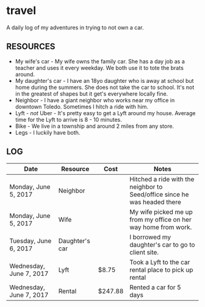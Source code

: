 travel
======

A daily log of my adventures in trying to not own a car.


## RESOURCES

* My wife's car - My wife owns the family car. She has a day job as a teacher and uses it every weekday. We both use it to tote the brats around.
* My daughter's car - I have an 18yo daughter who is away at school but home during the summers. She does not take the car to school. It's not in the greatest of shapes but it get's everywhere locally fine.
* Neighbor - I have a giant neighbor who works near my office in downtown Toledo. Sometimes I hitch a ride with him.
* Lyft - *not* Uber - It's pretty easy to get a Lyft around my house. Average time for the Lyft to arrive is 8 - 10 minutes.
* Bike - We live in a township and around 2 miles from any store.
* Legs - I luckily have both.

## LOG

| Date                    | Resource        | Cost     | Notes                                                  |
| ----------------------- | --------------- | -------- | ------------------------------------------------------ |
| Monday, June 5, 2017    | Neighbor        |          | Hitched a ride with the neighbor to Seed/office since he was headed there |
| Monday, June 5, 2017    | Wife            |          | My wife picked me up from my office on her way home from work. |
| Tuesday, June 6, 2017   | Daughter's car  |          | I borrowed my daughter's car to go to client site.     |
| Wednesday, June 7, 2017 | Lyft            | $8.75    | Took a Lyft to the car rental place to pick up rental  |
| Wednesday, June 7, 2017 | Rental          | $247.88  | Rented a car for 5 days
